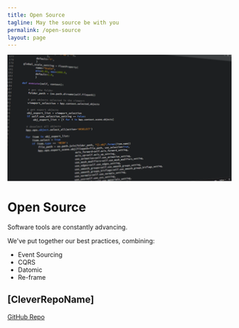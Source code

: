 ```yaml
---
title: Open Source
tagline: May the source be with you
permalink: /open-source
layout: page
---
```


<a href="#" class="image featured"><img src="images/python.png" alt="" /></a>

# Open Source

Software tools are constantly advancing.

We've put together our best practices, combining:

* Event Sourcing
* CQRS
* Datomic
* Re-frame

## [CleverRepoName]

[GitHub Repo](https://github.com/GargoyleSoftware)
